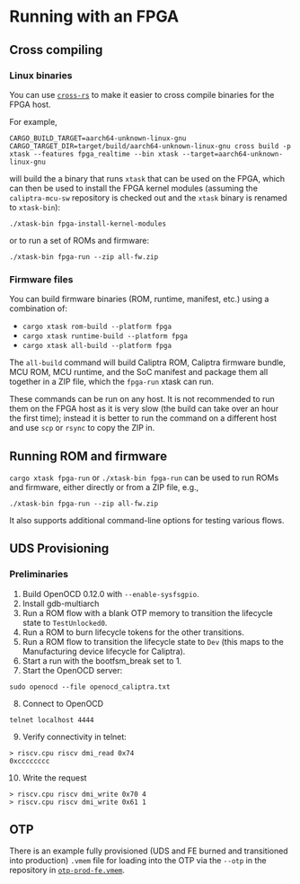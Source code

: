 # Running with an FPGA

## Cross compiling

### Linux binaries

You can use [`cross-rs`](https://github.com/cross-rs/cross) to make it easier to cross compile binaries for the FPGA host.

For example,

```shell
CARGO_BUILD_TARGET=aarch64-unknown-linux-gnu CARGO_TARGET_DIR=target/build/aarch64-unknown-linux-gnu cross build -p xtask --features fpga_realtime --bin xtask --target=aarch64-unknown-linux-gnu
```

will build the a binary that runs `xtask` that can be used on the FPGA, which can then be used to install the FPGA kernel modules (assuming the `caliptra-mcu-sw` repository is checked out and the `xtask` binary is renamed to `xtask-bin`):

```shell
./xtask-bin fpga-install-kernel-modules
```

or to run a set of ROMs and firmware:

```shell
./xtask-bin fpga-run --zip all-fw.zip
```

### Firmware files

You can build firmware binaries (ROM, runtime, manifest, etc.) using a combination of:

* `cargo xtask rom-build --platform fpga`
* `cargo xtask runtime-build --platform fpga`
* `cargo xtask all-build --platform fpga`

The `all-build` command will build Caliptra ROM, Caliptra firmware bundle, MCU ROM, MCU runtime, and the SoC manifest and package them all together in a ZIP file, which the `fpga-run` xtask can run.

These commands can be run on any host. It is not recommended to run them on the FPGA host as it is very slow (the build can take over an hour the first time); instead it is better to run the command on a different host and use `scp` or `rsync` to copy the ZIP in.

## Running ROM and firmware

`cargo xtask fpga-run` or `./xtask-bin fpga-run` can be used to run ROMs and firmware, either directly or from a ZIP file, e.g.,

```shell
./xtask-bin fpga-run --zip all-fw.zip
```

It also supports additional command-line options for testing various flows.

## UDS Provisioning

### Preliminaries

1. Build OpenOCD 0.12.0 with `--enable-sysfsgpio`.
2. Install gdb-multiarch
3. Run a ROM flow with a blank OTP memory to transition the lifecycle state to `TestUnlocked0`.
4. Run a ROM to burn lifecycle tokens for the other transitions.
5. Run a ROM flow to transition the lifecycle state to `Dev` (this maps to the Manufacturing device lifecycle for Caliptra).
6. Start a run with the bootfsm_break set to 1.
7. Start the OpenOCD server:

```
sudo openocd --file openocd_caliptra.txt
```

8. Connect to OpenOCD

```
telnet localhost 4444
```

9. Verify connectivity in telnet:

```
> riscv.cpu riscv dmi_read 0x74
0xcccccccc
```

10. Write the request
```
> riscv.cpu riscv dmi_write 0x70 4
> riscv.cpu riscv dmi_write 0x61 1
```

## OTP

There is an example fully provisioned (UDS and FE burned and transitioned into
production) `.vmem` file for loading into the OTP via the `--otp` in the
repository in
[`otp-prod-fe.vmem`](https://github.com/chipsalliance/caliptra-mcu-sw/blob/main/otp-prod-fe.mem).
